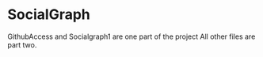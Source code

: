 # SocialGraph
GithubAccess and Socialgraph1 are one part of the project
All other files are part two.
